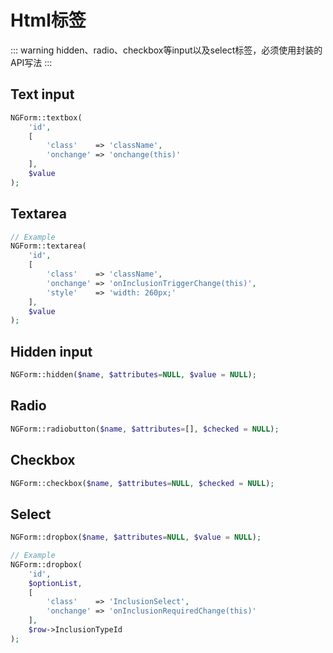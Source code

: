 # Html标签

::: warning
hidden、radio、checkbox等input以及select标签，必须使用封装的API写法
:::

## Text input
```php
NGForm::textbox(
	'id',
	[
		'class'    => 'className',
		'onchange' => 'onchange(this)'
	],
	$value
);
```

## Textarea
```php
// Example
NGForm::textarea(
	'id',
	[
		'class'    => 'className',
		'onchange' => 'onInclusionTriggerChange(this)',
		'style'    => 'width: 260px;'
	],
	$value
);
```

## Hidden input
```php
NGForm::hidden($name, $attributes=NULL, $value = NULL);
```

## Radio
```php
NGForm::radiobutton($name, $attributes=[], $checked = NULL);
```

## Checkbox
```php
NGForm::checkbox($name, $attributes=NULL, $checked = NULL);
```

## Select
```php
NGForm::dropbox($name, $attributes=NULL, $value = NULL);

// Example
NGForm::dropbox(
	'id',
	$optionList,
	[
		'class'    => 'InclusionSelect',
		'onchange' => 'onInclusionRequiredChange(this)'
	],
	$row->InclusionTypeId
);
```